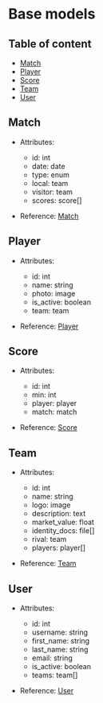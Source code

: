 # Base models

## Table of content
-  [Match](#Match)
-  [Player](#Player)
-  [Score](#Score)
-  [Team](#Team)
-  [User](#User)

##  Match

-  Attributes:
   -  id: int
   -  date: date
   -  type: enum
   -  local: team
   -  visitor: team
   -  scores: score[]

-  Reference: [Match](../seed/models/match.py)

##  Player

-  Attributes:
   -  id: int
   -  name: string
   -  photo: image
   -  is_active: boolean
   -  team: team

-  Reference: [Player](../seed/models/player.py)

##  Score

-  Attributes:
   -  id: int
   -  min: int
   -  player: player
   -  match: match

-  Reference: [Score](../seed/models/score.py)

##  Team

-  Attributes:
   -  id: int
   -  name: string
   -  logo: image
   -  description: text
   -  market_value: float
   -  identity_docs: file[]
   -  rival: team
   -  players: player[]

-  Reference: [Team](../seed/models/team.py)

##  User

-  Attributes:
   -  id: int
   -  username: string
   -  first_name: string
   -  last_name: string
   -  email: string
   -  is_active: boolean
   -  teams: team[]

-  Reference: [User](../seed/models/user.py)
